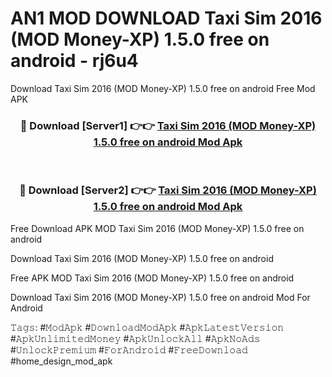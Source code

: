 # AN1 MOD DOWNLOAD Taxi Sim 2016 (MOD Money-XP) 1.5.0 free on android - rj6u4
Download Taxi Sim 2016 (MOD Money-XP) 1.5.0 free on android Free Mod APK

<div align="center">
<h3>🔴 Download [Server1] 👉👉 <a href="https://apk-comot.site?title=Taxi_Sim_2016_(MOD_Money-XP)_1.5.0_free_on_android">Taxi Sim 2016 (MOD Money-XP) 1.5.0 free on android Mod Apk</a></h3><br>

<h3>🔴 Download [Server2] 👉👉 <a href="https://apk-comot.site?title=Taxi_Sim_2016_(MOD_Money-XP)_1.5.0_free_on_android">Taxi Sim 2016 (MOD Money-XP) 1.5.0 free on android Mod Apk</a></h3>
</div>


Free Download APK MOD Taxi Sim 2016 (MOD Money-XP) 1.5.0 free on android

Download Taxi Sim 2016 (MOD Money-XP) 1.5.0 free on android 

Free APK MOD Taxi Sim 2016 (MOD Money-XP) 1.5.0 free on android 

Download Taxi Sim 2016 (MOD Money-XP) 1.5.0 free on android Mod For Android

𝚃𝚊𝚐𝚜: #𝙼𝚘𝚍𝙰𝚙𝚔 #𝙳𝚘𝚠𝚗𝚕𝚘𝚊𝚍𝙼𝚘𝚍𝙰𝚙𝚔 #𝙰𝚙𝚔𝙻𝚊𝚝𝚎𝚜𝚝𝚅𝚎𝚛𝚜𝚒𝚘𝚗 #𝙰𝚙𝚔𝚄𝚗𝚕𝚒𝚖𝚒𝚝𝚎𝚍𝙼𝚘𝚗𝚎𝚢 #𝙰𝚙𝚔𝚄𝚗𝚕𝚘𝚌𝚔𝙰𝚕𝚕 #𝙰𝚙𝚔𝙽𝚘𝙰𝚍𝚜 #𝚄𝚗𝚕𝚘𝚌𝚔𝙿𝚛𝚎𝚖𝚒𝚞𝚖 #𝙵𝚘𝚛𝙰𝚗𝚍𝚛𝚘𝚒𝚍 #𝙵𝚛𝚎𝚎𝙳𝚘𝚠𝚗𝚕𝚘𝚊𝚍 #home_design_mod_apk
